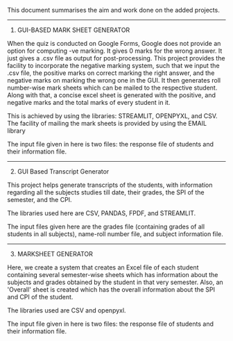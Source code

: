 This document summarises the aim and work done on the added projects.

___________________________________________________________________________________________________________________________________________________________

1. GUI-BASED MARK SHEET GENERATOR

When the quiz is conducted on Google Forms, Google does not provide an option for computing -ve marking. It gives 0 marks for the wrong answer. It just 
gives a .csv file as output for post-processing. This project provides the facility to incorporate the negative marking system, such that we input the
.csv file, the positive marks on correct marking the right answer, and the negative marks on marking the wrong one in the GUI. It then generates roll 
number-wise mark sheets which can be mailed to the respective student. Along with that, a concise excel sheet is generated with the positive, and negative 
marks and the total marks of every student in it. 

This is achieved by using the libraries: STREAMLIT, OPENPYXL, and CSV. The facility of mailing the mark sheets is provided by using the EMAIL library

The input file given in here is two files: the response file of students and their information file.
___________________________________________________________________________________________________________________________________________________________

2. GUI Based Transcript Generator

This project helps generate transcripts of the students, with information regarding all the subjects studies till date, their grades, the SPI of the 
semester, and the CPI.

The libraries used here are CSV, PANDAS, FPDF, and STREAMLIT.

The input files given here are the grades file (containing grades of all students in all subjects), name-roll number file, and subject information file.
___________________________________________________________________________________________________________________________________________________________

3. MARKSHEET GENERATOR

Here, we create a system that creates an Excel file of each student containing several semester-wise sheets which has information about the subjects 
and grades obtained by the student in that very semester. Also, an 'Overall' sheet is created which has the overall information about the SPI and CPI of 
the student.

The libraries used are CSV and openpyxl.

The input file given in here is two files: the response file of students and their information file.
